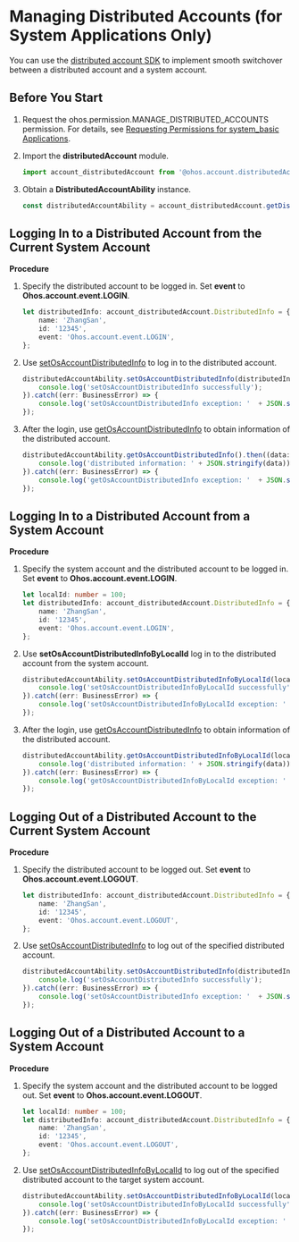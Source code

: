 # Managing Distributed Accounts (for System Applications Only)

You can use the [distributed account SDK](../../reference/apis-basic-services-kit/js-apis-distributed-account.md) to implement smooth switchover between a distributed account and a system account.

## Before You Start

1. Request the ohos.permission.MANAGE_DISTRIBUTED_ACCOUNTS permission. For details, see [Requesting Permissions for system_basic Applications](../../security/AccessToken/determine-application-mode.md#requesting-permissions-for-system_basic-applications).

2. Import the **distributedAccount** module.

   ```ts
   import account_distributedAccount from '@ohos.account.distributedAccount';
   ```

3. Obtain a **DistributedAccountAbility** instance.

   ```ts
   const distributedAccountAbility = account_distributedAccount.getDistributedAccountAbility();
   ```

## Logging In to a Distributed Account from the Current System Account

**Procedure**

1. Specify the distributed account to be logged in. Set **event** to **Ohos.account.event.LOGIN**.

   ```ts
   let distributedInfo: account_distributedAccount.DistributedInfo = {
       name: 'ZhangSan',
       id: '12345',
       event: 'Ohos.account.event.LOGIN',
   };
   ```

2. Use [setOsAccountDistributedInfo](../../reference/apis-basic-services-kit/js-apis-distributed-account.md#setosaccountdistributedinfo9) to log in to the distributed account.

   ```ts
   distributedAccountAbility.setOsAccountDistributedInfo(distributedInfo).then(() => {
       console.log('setOsAccountDistributedInfo successfully');
   }).catch((err: BusinessError) => {
       console.log('setOsAccountDistributedInfo exception: '  + JSON.stringify(err));
   });
   ```

3. After the login, use [getOsAccountDistributedInfo](../../reference/apis-basic-services-kit/js-apis-distributed-account.md#getosaccountdistributedinfo9) to obtain information of the distributed account.

   ```ts
   distributedAccountAbility.getOsAccountDistributedInfo().then((data: account_distributedAccount.DistributedInfo) => {
       console.log('distributed information: ' + JSON.stringify(data));
   }).catch((err: BusinessError) => {
       console.log('getOsAccountDistributedInfo exception: '  + JSON.stringify(err));
   });
   ```

## Logging In to a Distributed Account from a System Account

**Procedure**

1. Specify the system account and the distributed account to be logged in. Set **event** to **Ohos.account.event.LOGIN**.

   ```ts
   let localId: number = 100;
   let distributedInfo: account_distributedAccount.DistributedInfo = {
       name: 'ZhangSan',
       id: '12345',
       event: 'Ohos.account.event.LOGIN',
   };
   ```

2. Use **setOsAccountDistributedInfoByLocalId** log in to the distributed account from the system account.

   ```ts
   distributedAccountAbility.setOsAccountDistributedInfoByLocalId(localId, distributedInfo).then(() => {
       console.log('setOsAccountDistributedInfoByLocalId successfully');
   }).catch((err: BusinessError) => {
       console.log('setOsAccountDistributedInfoByLocalId exception: '  + JSON.stringify(err));
   });
   ```

3. After the login, use [getOsAccountDistributedInfo](../../reference/apis-basic-services-kit/js-apis-distributed-account-sys.md#setosaccountdistributedinfobylocalid10) to obtain information of the distributed account.

   ```ts
   distributedAccountAbility.getOsAccountDistributedInfoByLocalId(localId).then((data: account_distributedAccount.DistributedInfo) => {
       console.log('distributed information: ' + JSON.stringify(data));
   }).catch((err: BusinessError) => {
       console.log('getOsAccountDistributedInfoByLocalId exception: '  + JSON.stringify(err));
   });
   ```

## Logging Out of a Distributed Account to the Current System Account

**Procedure**

1. Specify the distributed account to be logged out. Set **event** to **Ohos.account.event.LOGOUT**.

   ```ts
   let distributedInfo: account_distributedAccount.DistributedInfo = {
       name: 'ZhangSan',
       id: '12345',
       event: 'Ohos.account.event.LOGOUT',
   };
   ```

2. Use [setOsAccountDistributedInfo](../../reference/apis-basic-services-kit/js-apis-distributed-account.md#setosaccountdistributedinfo9) to log out of the specified distributed account.

   ```ts
   distributedAccountAbility.setOsAccountDistributedInfo(distributedInfo).then(() => {
       console.log('setOsAccountDistributedInfo successfully');
   }).catch((err: BusinessError) => {
       console.log('setOsAccountDistributedInfo exception: '  + JSON.stringify(err));
   });
   ```

## Logging Out of a Distributed Account to a System Account

**Procedure**

1. Specify the system account and the distributed account to be logged out. Set **event** to **Ohos.account.event.LOGOUT**.

   ```ts
   let localId: number = 100;
   let distributedInfo: account_distributedAccount.DistributedInfo = {
       name: 'ZhangSan',
       id: '12345',
       event: 'Ohos.account.event.LOGOUT',
   };
   ```

2. Use [setOsAccountDistributedInfoByLocalId](../../reference/apis-basic-services-kit/js-apis-distributed-account-sys.md#setosaccountdistributedinfobylocalid10) to log out of the specified distributed account to the target system account.

   ```ts
   distributedAccountAbility.setOsAccountDistributedInfoByLocalId(localId, distributedInfo).then(() => {
       console.log('setOsAccountDistributedInfoByLocalId successfully');
   }).catch((err: BusinessError) => {
       console.log('setOsAccountDistributedInfoByLocalId exception: '  + JSON.stringify(err));
   });
   ```
